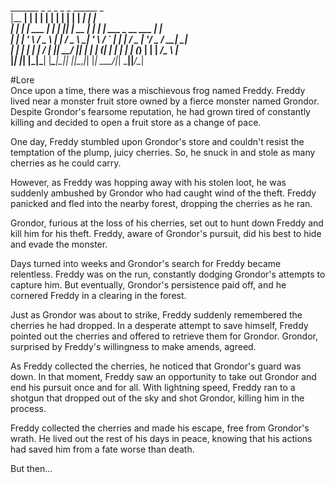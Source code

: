   _______ _            _          _   _           _   ______                  _   <br>
 |__   __| |          | |        | | | |         | | |  ____|                | |  <br>
    | |  | |__   ___  | |     ___| |_| |__   __ _| | | |__ ___  _ __ ___  ___| |_ <br>
    | |  | '_ \ / _ \ | |    / _ \ __| '_ \ / _` | | |  __/ _ \| '__/ _ \/ __| __|<br>
    | |  | | | |  __/ | |___|  __/ |_| | | | (_| | | | | | (_) | | |  __/\__ \ |_ <br>
    |_|  |_| |_|\___| |______\___|\__|_| |_|\__,_|_| |_|  \___/|_|  \___||___/\__|<br>
                                                                                  
#Lore<br>
Once upon a time, there was a mischievous frog named Freddy. 
Freddy lived near a monster fruit store owned by a fierce monster named Grondor. 
Despite Grondor's fearsome reputation, he had grown tired of constantly killing and decided to open a fruit store as a change of pace.

One day, Freddy stumbled upon Grondor's store and couldn't resist the temptation of the plump, juicy cherries. 
So, he snuck in and stole as many cherries as he could carry.

However, as Freddy was hopping away with his stolen loot, he was suddenly ambushed by Grondor who had caught wind of the theft. 
Freddy panicked and fled into the nearby forest, dropping the cherries as he ran.

Grondor, furious at the loss of his cherries, set out to hunt down Freddy and kill him for his theft. 
Freddy, aware of Grondor's pursuit, did his best to hide and evade the monster.

Days turned into weeks and Grondor's search for Freddy became relentless. 
Freddy was on the run, constantly dodging Grondor's attempts to capture him. 
But eventually, Grondor's persistence paid off, and he cornered Freddy in a clearing in the forest.

Just as Grondor was about to strike, Freddy suddenly remembered the cherries he had dropped. 
In a desperate attempt to save himself, Freddy pointed out the cherries and offered to retrieve them for Grondor. 
Grondor, surprised by Freddy's willingness to make amends, agreed.

As Freddy collected the cherries, he noticed that Grondor's guard was down. 
In that moment, Freddy saw an opportunity to take out Grondor and end his pursuit once and for all. 
With lightning speed, Freddy ran to a shotgun that dropped out of the sky and shot Grondor, killing him in the process.

Freddy collected the cherries and made his escape, free from Grondor's wrath. 
He lived out the rest of his days in peace, knowing that his actions had saved him from a fate worse than death.

But then...
